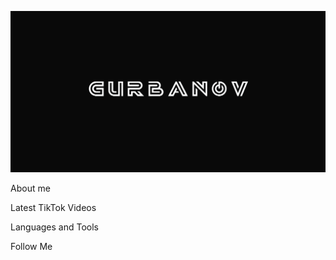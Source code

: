 [![Header](https://github.com/Dadebay/Dadebay/blob/main/assets/logo.png)](https://www.tiktok.com/@tkmprogrammer)

About me

Latest TikTok Videos

Languages and Tools

Follow Me
